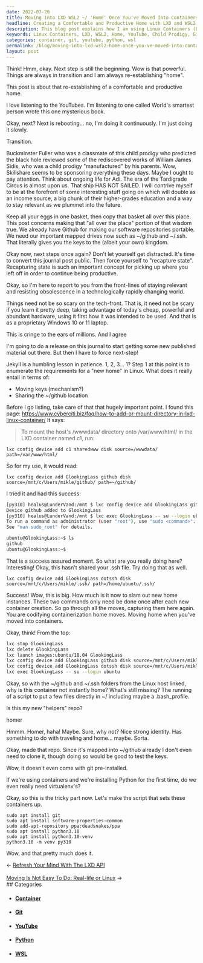 ```yaml
---
date: 2022-07-20
title: Moving Into LXD WSL2 ~/ 'Home' Once You've Moved Into Containers
headline: Creating a Comfortable and Productive Home with LXD and WSL2
description: This blog post explains how I am using Linux Containers (LXD) and WSL2 to create a comfortable and productive home, inspired by a YouTube video about a child prodigy. I'm detailing the steps I'm taking to mount my ~/github and ~/.ssh files to my container, codifying the steps to create a container, setting up a script to put a few files directly in ~/ including a .bash_profile, creating a 'helpers' repo.
keywords: Linux Containers, LXD, WSL2, Home, YouTube, Child Prodigy, Github, Software Repositories, Portable, Bash_profile, Helpers Repo, Git, Python, Python3.10, Virtual Environment
categories: container, git, youtube, python, wsl
permalink: /blog/moving-into-lxd-wsl2-home-once-you-ve-moved-into-containers/
layout: post
---
```



Think! Hmm, okay. Next step is still the beginning. Wow is that powerful.
Things are always in transition and I am always re-establishing "home".

This post is about that re-establishing of a comfortable and productive home.

I love listening to the YouTubes. I'm listening to one called World's smartest
person wrote this one mysterious book.

Okay, next? Next is rebooting... no, I'm doing it continuously. I'm just doing
it slowly.

Transition.

Buckminster Fuller who was a classmate of this child prodigy who predicted the
black hole reviewed some of the rediscovered works of William James Sidis, who
was a child prodigy "manufactured" by his parents. Wow, Skillshare seems to be
sponsoring everything these days. Maybe I ought to pay attention. Think about
ongoing life for Adi. The era of the Tardigrade Circus is almost upon us. That
ship HAS NOT SAILED. I will contrive myself to be at the forefront of some
interesting stuff going on which will double as an income source, a big chunk
of their higher-grades education and a way to stay relevant as we plummet into
the future.

Keep all your eggs in one basket, then copy that basket all over this place.
This post concerns making that "all over the place" portion of that wisdom
true. We already have Github for making our software repositories portable. We
need our important mapped drives now such as ~/github and ~/.ssh. That
literally gives you the keys to the (albeit your own) kingdom.

Okay now, next steps once again? Don't let yourself get distracted. It's time
to convert this journal post public. Then force yourself to "recapture state".
Recapturing state is such an important concept for picking up where you left
off in order to continue being productive.

Okay, so I'm here to report to you from the front-lines of staying relevant and
resisting obsolescence in a technologically rapidly changing world.

Things need not be so scary on the tech-front. That is, it need not be scary if
you learn it pretty deep, taking advantage of today's cheap, powerful and
abundant hardware, using it first how it was intended to be used. And that is
as a proprietary Windows 10 or 11 laptop.

This is cringe to the ears of millions. And I agree

I'm going to do a release on this journal to start getting some new published
material out there. But then I have to force next-step!

Jekyll is a humbling lesson in patience. 1, 2, 3... 1? Step 1 at this point is
to enumerate the requirements for a "new home" in Linux. What does it really
entail in terms of:

- Moving keys (mechanism?)
- Sharing the ~/github location

Before I go listing, take care of that that hugely important point. I found
this page: https://www.cyberciti.biz/faq/how-to-add-or-mount-directory-in-lxd-linux-container/
It says:

> To mount the host's /wwwdata/ directory onto /var/www/html/ in the LXD
> container named c1, run:

    lxc config device add c1 sharedwww disk source=/wwwdata/ path=/var/www/html/

So for my use, it would read:

    lxc config device add GlookingLass github disk source=/mnt/c/Users/mikle/github/ path=~/github/

I tried it and had this success:

```bash
[py310] healus@LunderVand:/mnt $ lxc config device add GlookingLass github disk source=/mnt/c/Users/mikle/github/ path=/home/ubuntu/github/
Device github added to GlookingLass
[py310] healus@LunderVand:/mnt $ lxc exec GlookingLass -- su --login ubuntu
To run a command as administrator (user "root"), use "sudo <command>".
See "man sudo_root" for details.

ubuntu@GlookingLass:~$ ls
github
ubuntu@GlookingLass:~$
```

That is a success assured moment. So what are you really doing here?
Interesting! Okay, this hasn't shared your .ssh file. Try doing that as well.

    lxc config device add GlookingLass dotssh disk source=/mnt/c/Users/mikle/.ssh/ path=/home/ubuntu/.ssh/

Success! Wow, this is big. How much is it now to slam out new home instances.
These two commands only need be done once after each new container creation. So
go through all the moves, capturing them here again. You are codifying
containerization home moves. Moving home when you've moved into containers.

Okay, think! From the top:

```bash
lxc stop GlookingLass
lxc delete GlookingLass
lxc launch images:ubuntu/18.04 GlookingLass
lxc config device add GlookingLass github disk source=/mnt/c/Users/mikle/github/ path=/home/ubuntu/github/
lxc config device add GlookingLass dotssh disk source=/mnt/c/Users/mikle/.ssh/ path=/home/ubuntu/.ssh/
lxc exec GlookingLass -- su --login ubuntu
```

Okay, so with the ~/github and ~/.ssh folders from the Linux host linked, why
is this container not instantly home? What's still missing? The running of a
script to put a few files directly in ~/ including maybe a .bash_profile.

Is this my new "helpers" repo?

homer

Hmmm. Homer, haha! Maybe. Sure, why not? Nice strong identity. Has something to
do with traveling and home... maybe. Sorta.

Okay, made that repo. Since it's mapped into ~/github already I don't even need
to clone it, though doing so would be good to test the keys.

Wow, it doesn't even come with git pre-installed.

If we're using containers and we're installing Python for the first time, do we
even really need virtualenv's?

Okay, so this is the tricky part now. Let's make the script that sets these
containers up.

    sudo apt install git
    sudo apt install software-properties-common
    sudo add-apt-repository ppa:deadsnakes/ppa
    sudo apt install python3.10
    sudo apt install python3.10-venv
    python3.10 -m venv py310

Wow, and that pretty much does it.

<div class="arrow-links"><div class="post-nav-prev"><span class="arrow">&larr;&nbsp;</span><a href="/blog/refresh-your-mind-with-the-lxd-api/">Refresh Your Mind With The LXD API</a></div> &nbsp; <div class="post-nav-next"><a href="/blog/moving-is-not-easy-to-do-real-life-or-linux/">Moving Is Not Easy To Do: Real-life or Linux</a><span class="arrow">&nbsp;&rarr;</span></div></div>
## Categories

<ul>
<li><h4><a href='/container/'>Container</a></h4></li>
<li><h4><a href='/git/'>Git</a></h4></li>
<li><h4><a href='/youtube/'>YouTube</a></h4></li>
<li><h4><a href='/python/'>Python</a></h4></li>
<li><h4><a href='/wsl/'>WSL</a></h4></li></ul>